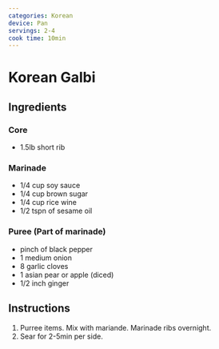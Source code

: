 ```yaml
---
categories: Korean
device: Pan
servings: 2-4
cook time: 10min
---
```


# Korean Galbi

## Ingredients

### Core

- 1.5lb short rib

### Marinade

- 1/4 cup soy sauce
- 1/4 cup brown sugar
- 1/4 cup rice wine
- 1/2 tspn of sesame oil

### Puree (Part of marinade)

- pinch of black pepper
- 1 medium onion
- 8 garlic cloves
- 1 asian pear or apple (diced)
- 1/2 inch ginger

## Instructions

1. Purree items. Mix with mariande. Marinade ribs overnight.
2. Sear for 2-5min per side.
